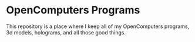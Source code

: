 # OpenComputers Programs
This repository is a place where I keep all of my OpenComputers programs, 3d models, holograms, and all those good things.
